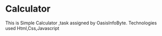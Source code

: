 # Calculator
This is Simple Calculator ,task assigned by OasisInfoByte.
Technologies used Html,Css,Javascript
